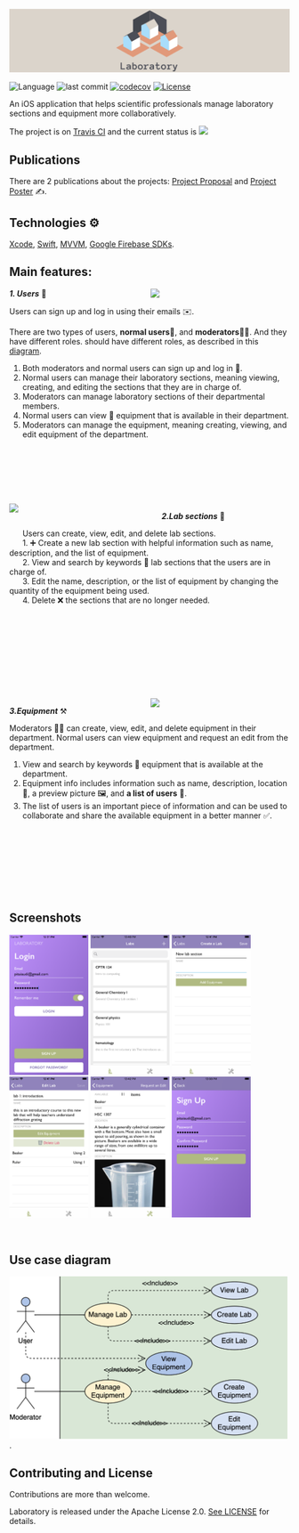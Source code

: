 ![alt laboratory](cover1.png)

![Language](https://img.shields.io/badge/language-Swift%205-orange.svg)
![last commit](https://img.shields.io/github/last-commit/2-letters/Laboratory.iOS)
[![codecov](https://codecov.io/gh/2-letters/Laboratory.iOS/branch/master/graph/badge.svg)](https://codecov.io/gh/2-letters/Laboratory.iOS)
[![License](https://img.shields.io/badge/License-Apache%202.0-blue.svg)](https://opensource.org/licenses/Apache-2.0)

An iOS application that helps scientific professionals manage laboratory sections and equipment more collaboratively.

The project is on [Travis CI](https://travis-ci.org/github/2-letters/Laboratory.iOS) and the current status is ![](https://api.travis-ci.org/2-letters/Laboratory.iOS.svg?branch=master)
## Publications 
There are 2 publications about the projects: [Project Proposal] and [Project Poster] ✍️.

## Technologies ⚙️
[Xcode], [Swift], [MVVM], [Google Firebase SDKs].

## Main features:
<img align="right" src="https://media.giphy.com/media/Rfq31tYBT8uFNOWEXT/giphy.gif" width="250">

***1. Users*** 👥

Users can sign up and log in using their emails ✉️.

There are two types of users, **normal users**👤, and **moderators**👩‍💼. And they have different roles.
should have different roles, as described in this [diagram](#use-case-diagram).
1. Both moderators and normal users can sign up and log in 🔑.
2. Normal users can manage their laboratory sections, meaning viewing, creating, and editing the sections that they are in charge
of.
3. Moderators can manage laboratory sections of their departmental members.
4. Normal users can view 🔎 equipment that is available in their department.
5. Moderators can manage the equipment, meaning creating, viewing, and edit equipment of the department.

</br>
</br>
</br>
</br>
</br>
</br>

<img align="left" src="https://media.giphy.com/media/gdf1UxIDB5hRS4UwoV/giphy.gif" width="250">



&nbsp;&nbsp;&nbsp;&nbsp;&nbsp;&nbsp;***2.Lab sections*** 📃

&nbsp;&nbsp;&nbsp;&nbsp;&nbsp;&nbsp;Users can create, view, edit, and delete lab sections.  
&nbsp;&nbsp;&nbsp;&nbsp;&nbsp;&nbsp;1. ➕ Create a new lab section with helpful information such as name, description, and the list of equipment.  
&nbsp;&nbsp;&nbsp;&nbsp;&nbsp;&nbsp;2. View and search by keywords 🔎 lab sections that the users are in charge of.   
&nbsp;&nbsp;&nbsp;&nbsp;&nbsp;&nbsp;3. Edit the name, description, or the list of equipment by changing the quantity of the equipment being used.   
&nbsp;&nbsp;&nbsp;&nbsp;&nbsp;&nbsp;4. Delete ❌ the sections that are no longer needed.  

</br>
</br>
</br>
</br>
</br>
</br>
</br>
</br>
</br>

<img align="right" src="https://media.giphy.com/media/cO7oACdh14Mb3C4zhG/giphy.gif" width="250">


***3.Equipment*** ⚒️

Moderators 👩‍💼 can create, view, edit, and delete equipment in their department.
Normal users can view equipment and request an edit from the department.
1. View and search by keywords 🔎 equipment that is available at the department.
2. Equipment info includes information such as name, description, location 📌, a preview picture 🖼️, and **a list of users** 👥.
3. The list of users  is an important piece of information and can be used to collaborate and share the available equipment in a better manner ✅.

</br>
</br>
</br>
</br>
</br>
</br>
</br>

## Screenshots

<p float="left">
  <img src="Screenshots/login.png" width="142" />
  <img src="Screenshots/laboratoryList.png" width="142" />
  <img src="Screenshots/addNewLab.png" width="142" />
  <img src="Screenshots/labInfo.png" width="142" />
  <img src="Screenshots/equipmentInfo.png" width="142" />
  <img src="Screenshots/signUp.png" width="142" />
</p>

</br>

## Use case diagram

<img src="diagram.png" alt="diagram" width="500"/>.

## Contributing and License
Contributions are more than welcome.

Laboratory is released under the Apache License 2.0. [See LICENSE](https://github.com/2-letters/Laboratory.iOS/blob/master/LICENSE) for details.

[Project Proposal]: https://drive.google.com/file/d/1MCzDw_U9_WsVgIXtvqrS8UXya_c9Lw3B/view?usp=sharing
[Project Poster]: https://drive.google.com/file/d/1XkFxiIdr9Jf-WzJl3VLbwwOGRJkKqm9e/view?usp=sharing
[Xcode]: https://developer.apple.com/xcode
[Swift]: https://developer.apple.com/swift
[MVVM]: https://cocoacasts.com/model-view-viewmodel-in-swift
[Google Firebase SDKs]: https://firebase.google.com/docs/storage/ios/start
